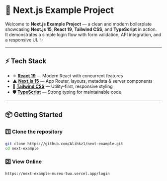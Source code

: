 # 🌟 Next.js Example Project

Welcome to **Next.js Example Project** — a clean and modern boilerplate showcasing **Next.js 15**, **React 19**, **Tailwind CSS**, and **TypeScript** in action.  
It demonstrates a simple login flow with form validation, API integration, and a responsive UI. ✨

---

## ⚡️ Tech Stack

- ⚛️ [**React 19**](https://react.dev/) — Modern React with concurrent features
- ▲ [**Next.js 15**](https://nextjs.org/) — App Router, layouts, metadata & server components
- 🎨 [**Tailwind CSS**](https://tailwindcss.com/) — Utility-first, responsive styling
- 🛡 [**TypeScript**](https://www.typescriptlang.org/) — Strong typing for maintainable code

---

## 📦 Getting Started

### 1️⃣ Clone the repository

```bash
git clone https://github.com/Alihkz1/next-example.git
cd next-example
```

### 2️⃣ View Online

```bash
https://next-example-murex-two.vercel.app/login
```

